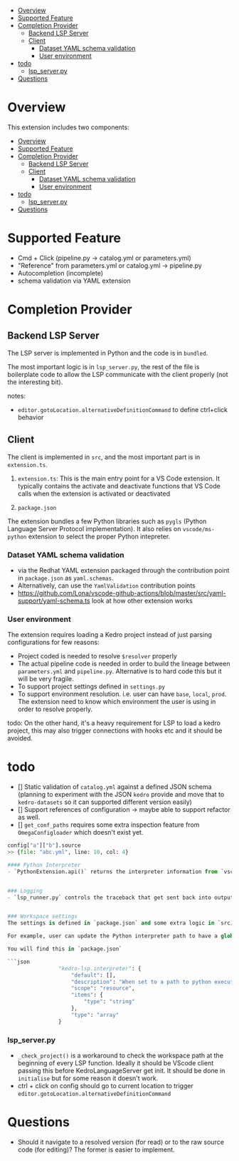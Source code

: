 - [Overview](#overview)
- [Supported Feature](#supported-feature)
- [Completion Provider](#completion-provider)
  - [Backend LSP Server](#backend-lsp-server)
  - [Client](#client)
    - [Dataset YAML schema validation](#dataset-yaml-schema-validation)
    - [User environment](#user-environment)
- [todo](#todo)
    - [lsp\_server.py](#lsp_serverpy)
- [Questions](#questions)


# Overview

This extension includes two components:
- [Overview](#overview)
- [Supported Feature](#supported-feature)
- [Completion Provider](#completion-provider)
  - [Backend LSP Server](#backend-lsp-server)
  - [Client](#client)
    - [Dataset YAML schema validation](#dataset-yaml-schema-validation)
    - [User environment](#user-environment)
- [todo](#todo)
    - [lsp\_server.py](#lsp_serverpy)
- [Questions](#questions)

# Supported Feature
- Cmd + Click (pipeline.py -> catalog.yml or parameters.yml)
- "Reference" from parameters.yml or catalog.yml -> pipeline.py
- Autocompletion (incomplete)
- schema validation via YAML extension

# Completion Provider

## Backend LSP Server
The LSP server is implemented in Python and the code is in `bundled`.

The most important logic is in `lsp_server.py`, the rest of the file is boilerplate code to allow the LSP communicate with the client properly (not the interesting bit).

notes:
- `editor.gotoLocation.alternativeDefinitionCommand` to define ctrl+click behavior

## Client
The client is implemented in `src`, and the most important part is in `extension.ts`.

1. `extension.ts`: This is the main entry point for a VS Code extension. It typically contains the activate and deactivate functions that VS Code calls when the extension is activated or deactivated

2. `package.json`

The extension bundles a few Python libraries such as `pygls` (Python Language Server Protocol implementation). It also relies on `vscode/ms-python` extension to select the proper Python intepreter.
### Dataset YAML schema validation
- via the Redhat YAML extension packaged through the contribution point in `package.json` as `yaml.schemas`.
- Alternatively, can use the `YamlValidation` contribution points
- https://github.com/Lona/vscode-github-actions/blob/master/src/yaml-support/yaml-schema.ts look at how other extension works

### User environment
The extension requires loading a Kedro project instead of just parsing configurations for few reasons:
- Project coded is needed to resolve `$resolver` properly
- The actual pipeline code is needed in order to build the lineage between `parameters.yml` and `pipeline.py`. Alternative is to hard code this but it will be very fragile.
- To support project settings defined in `settings.py`
- To support environment resolution. i.e. user can have `base`, `local`, `prod`. The extension need to know which environment the user is using in order to resolve properly.

todo: On the other hand, it's a heavy requirement for LSP to load a kedro project, this may also trigger connections with hooks etc and it should be avoided.

# todo
- [] Static validation of `catalog.yml` against a defined JSON schema (planning to experiment with the JSON `kedro` provide and move that to `kedro-datasets` so it can supported different version easily)
- [] Support references of configuration -> maybe able to support refactor as well.
- [] `get_conf_paths` requires some extra inspection feature from `OmegaConfigloader` which doesn't exist yet.

```python
config["a"]["b"].source
>> {file: "abc.yml", line: 10, col: 4}

#### Python Interpreter
- `PythonExtension.api()` returns the interpreter information from `vscode/ms-python`


### Logging
- `lsp_runner.py` controls the traceback that get sent back into output channel (VS Code)


### Workspace settings
The settings is defined in `package.json` and some extra logic in `src/common/settings.ts`.

For example, user can update the Python interpreter path to have a global settings.

You will find this in `package.json`

```json
                "kedro-lsp.interpreter": {
                    "default": [],
                    "description": "When set to a path to python executable, extension will use that to launch the server and any subprocess.",
                    "scope": "resource",
                    "items": {
                        "type": "string"
                    },
                    "type": "array"
                }
```

### lsp_server.py
- `_check_project()` is a workaround to check the workspace path at the beginning of every LSP function. Ideally it should be VScode client passing this before KedroLanguageServer get init. It should be done in `initialise` but for some reason it doesn't work.
- ctrl + click on config should go to current location to trigger `editor.gotoLocation.alternativeDefinitionCommand`

# Questions
- Should it navigate to a resolved version (for read) or to the raw source code (for editing)? The former is easier to implement.